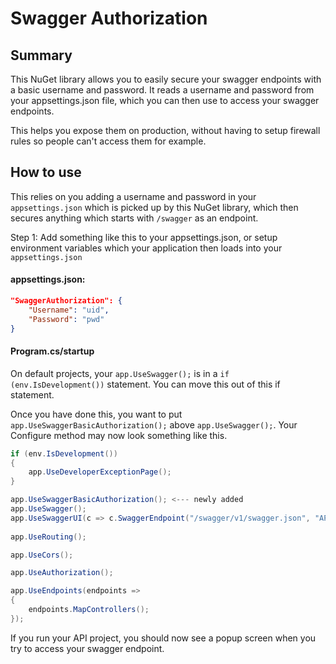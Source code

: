 # Swagger Authorization

## Summary
This NuGet library allows you to easily secure your swagger endpoints with a basic username and password. It reads a username and password from your appsettings.json file, which you can then use to access your swagger endpoints. 

This helps you expose them on production, without having to setup firewall rules so people can't access them for example.

## How to use

This relies on you adding a username and password in your `appsettings.json` which is picked up by this NuGet library, which then secures anything which starts with `/swagger` as an endpoint.

Step 1: Add something like this to your appsettings.json, or setup environment variables which your application then loads into your `appsettings.json`


#### appsettings.json:
```json
"SwaggerAuthorization": {
    "Username": "uid",
    "Password": "pwd"
}
```

#### Program.cs/startup

On default projects, your `app.UseSwagger();` is in a `if (env.IsDevelopment())` statement. You can move this out of this if statement.

Once you have done this, you want to put `app.UseSwaggerBasicAuthorization();` above `app.UseSwagger();`. Your Configure method may now look something like this.

```c#
if (env.IsDevelopment())
{
    app.UseDeveloperExceptionPage();
}

app.UseSwaggerBasicAuthorization(); <--- newly added
app.UseSwagger();
app.UseSwaggerUI(c => c.SwaggerEndpoint("/swagger/v1/swagger.json", "API v1"));
    
app.UseRouting();

app.UseCors();

app.UseAuthorization();

app.UseEndpoints(endpoints =>
{
    endpoints.MapControllers();
});
```

If you run your API project, you should now see a popup screen when you try to access your swagger endpoint.
